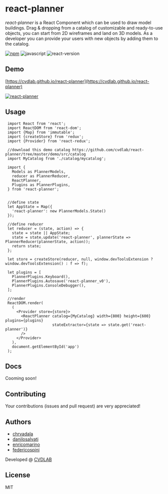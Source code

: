 # react-planner
*react-planner* is a React Component which can be used to draw model buildings. Drag & dropping from a catalog of customizable and ready-to-use objects, you can start from 2D wireframes and land on 3D models. As a developer you can provide your users with new objects by adding them to the catalog.

[![npm](https://img.shields.io/npm/v/react-planner.svg?maxAge=2592000?style=plastic)](https://www.npmjs.com/package/react-planner)
![javascript](https://img.shields.io/badge/javascript-ES6-fbde34.svg)
![react-version](https://img.shields.io/badge/react%20version-15.0.0%20or%20later-61dafb.svg)

## Demo

[https://cvdlab.github.io/react-planner](https://cvdlab.github.io/react-planner)

[![react-planner](https://raw.githubusercontent.com/cvdlab/react-planner/master/preview.png)](https://cvdlab.github.io/react-planner)


## Usage
```
 import React from 'react';
 import ReactDOM from 'react-dom';
 import {Map} from 'immutable';
 import {createStore} from 'redux';
 import {Provider} from 'react-redux';

 //download this demo catalog https://github.com/cvdlab/react-planner/tree/master/demo/src/catalog
 import MyCatalog from './catalog/mycatalog'; 
 
 import {
   Models as PlannerModels,
   reducer as PlannerReducer,
   ReactPlanner,
   Plugins as PlannerPlugins,
 } from 'react-planner';


 //define state
 let AppState = Map({
   'react-planner': new PlannerModels.State()
 });

 //define reducer
 let reducer = (state, action) => {
   state = state || AppState;
   state = state.update('react-planner', plannerState => PlannerReducer(plannerState, action));
   return state;
 };

 let store = createStore(reducer, null, window.devToolsExtension ? window.devToolsExtension() : f => f);

 let plugins = [
   PlannerPlugins.Keyboard(),
   PlannerPlugins.Autosave('react-planner_v0'),
   PlannerPlugins.ConsoleDebugger(),
 ];

 //render
 ReactDOM.render(
   (
     <Provider store={store}>
       <ReactPlanner catalog={MyCatalog} width={800} height={600} plugins={plugins}
                     stateExtractor={state => state.get('react-planner')}
       />
     </Provider>
   ),
   document.getElementById('app')
 );

```

## Docs

Cooming soon!

## Contributing
Your contributions (issues and pull request) are very appreciated!

## Authors
- [chrvadala](https://github.com/chrvadala)
- [danilosalvati](https://github.com/danilosalvati)
- [enricomarino](https://github.com/enricomarino)
- [federicospini](https://github.com/federicospini)


Developed @ [CVDLAB](http://cvdlab.org/)

## License
MIT
